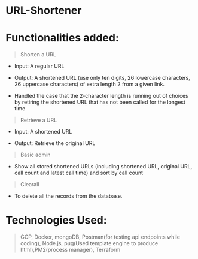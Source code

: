 # URL-Shortener

# Functionalities added:

> Shorten a URL

- Input: A regular URL

- Output: A shortened URL (use only ten digits, 26 lowercase characters, 26 uppercase characters) of extra length 2 from a given link.

- Handled the case that the 2-character length is running out of choices by retiring the shortened URL that has not been called for the longest time


> Retrieve a URL

- Input: A shortened URL 

- Output: Retrieve the original URL


> Basic admin

- Show all stored shortened URLs (including shortened URL, original URL, call count and latest call time) and sort by call count


> Clearall

- To delete all the records from the database.


# Technologies Used:

> GCP, Docker, mongoDB, Postman(for testing api endpoints while coding), Node.js, pug(Used template engine to produce html),PM2(process manager), Terraform
